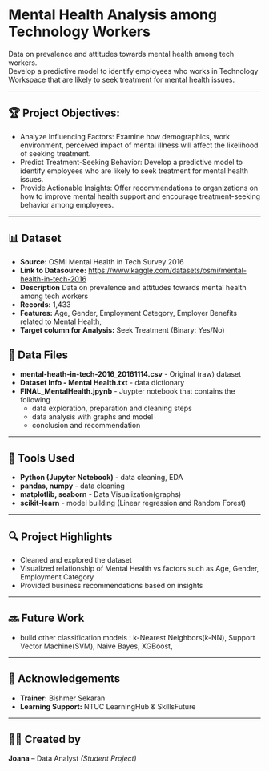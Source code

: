 # Mental Health Analysis among Technology Workers

Data on prevalence and attitudes towards mental health among tech workers.  
Develop a predictive model to identify employees who works in Technology Workspace that are likely to seek treatment for mental health issues.

---
## 🏆 Project Objectives:

- Analyze Influencing Factors: Examine how demographics, work environment, perceived impact of mental illness will affect the likelihood of seeking treatment.
- Predict Treatment-Seeking Behavior: Develop a predictive model to identify employees who are likely to seek treatment for mental health issues.
- Provide Actionable Insights: Offer recommendations to organizations on how to improve mental health support and encourage treatment-seeking behavior among employees.

---

## 📊 Dataset
- **Source:** OSMI Mental Health in Tech Survey 2016
- **Link to Datasource:** https://www.kaggle.com/datasets/osmi/mental-health-in-tech-2016  
- **Description** Data on prevalence and attitudes towards mental health among tech workers  
- **Records:** 1,433  
- **Features:** Age, Gender, Employment Category, Employer Benefits related to Mental Health, 
- **Target column for Analysis:** Seek Treatment (Binary: Yes/No)

## 📂 Data Files
- **mental-heath-in-tech-2016_20161114.csv** - Original (raw) dataset
- **Dataset Info - Mental Health.txt** - data dictionary
- **FINAL_MentalHealth.jpynb** - Juypter notebook that contains the following
  - data exploration, preparation and cleaning steps
  - data analysis with graphs and model
  - conclusion and recommendation

---

## 🧰 Tools Used
- **Python (Jupyter Notebook)** - data cleaning, EDA
- **pandas, numpy** - data cleaning
- **matplotlib, seaborn** - Data Visualization(graphs)  
- **scikit-learn** - model building (Linear regression and Random Forest)

---

## 🔍 Project Highlights
- Cleaned and explored the dataset
- Visualized relationship of Mental Health vs factors such as Age, Gender, Employment Category  
- Provided business recommendations based on insights  

---

## 🔜 Future Work
- build other classification models : k-Nearest Neighbors(k-NN), Support Vector Machine(SVM), Naive Bayes, XGBoost, 

---

## 🙏 Acknowledgements
- **Trainer:** Bishmer Sekaran
- **Learning Support:** NTUC LearningHub & SkillsFuture  

---

## 🤵‍♀️ Created by
**Joana** – Data Analyst *(Student Project)*



